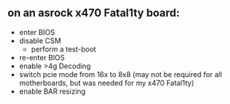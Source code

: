 ## on an asrock x470 Fatal1ty board:
- enter BIOS
- disable CSM
    - perform a test-boot
- re-enter BIOS
- enable >4g Decoding
- switch pcie mode from 16x to 8x8 (may not be required for all motherboards, but was needed for my x470 Fatal1ty)
- enable BAR resizing
